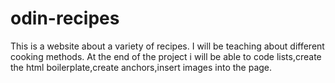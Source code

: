 # odin-recipes
This is a website about a variety of recipes.
I will be teaching about different cooking methods.
At the end of the project i will be able to code lists,create the html boilerplate,create anchors,insert images into the page.